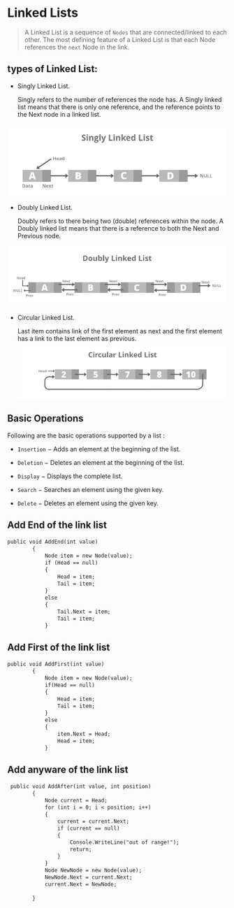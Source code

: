 # Linked Lists
>A Linked List is a sequence of `Nodes` that are connected/linked to each other. The most defining feature of a Linked List is that each Node references the `next` Node in the link.

## types of Linked List:
* Singly Linked List.

  Singly refers to the number of references the node has. A Singly linked list means that there is only one reference, and the reference points to the Next node in a linked list.

![](./img/Singly-Linked-List1.png)

* Doubly Linked List.

  Doubly refers to there being two (double) references within the node. A Doubly linked list means that there is a reference to both the Next and Previous node.

![](./img/Doubly-Linked-List.png)

* Circular Linked List.

  Last item contains link of the first element as next and the first element has a link to the last element as previous.
![](./img/Circular-Linked-List.png)


## Basic Operations
Following are the basic operations supported by a list :

* `Insertion` − Adds an element at the beginning of the list.

* `Deletion` − Deletes an element at the beginning of the list.

* `Display` − Displays the complete list.

* `Search` − Searches an element using the given key.

* `Delete` − Deletes an element using the given key.


## Add End of the link list
```
public void AddEnd(int value)
        {
            Node item = new Node(value);
            if (Head == null)
            {
                Head = item;
                Tail = item;
            }
            else
            {
                Tail.Next = item;
                Tail = item;
            }
```

## Add First  of the link list
```
public void AddFirst(int value)
        {
            Node item = new Node(value);
            if(Head == null)
            {
                Head = item;
                Tail = item;
            }
            else
            {
                item.Next = Head;
                Head = item;
            }
```            
## Add anyware of the link list 

```
 public void AddAfter(int value, int position)
        {
            Node current = Head;
            for (int i = 0; i < position; i++)
            {
                current = current.Next;
                if (current == null)
                {
                    Console.WriteLine("out of range!");
                    return;
                }
            }
            Node NewNode = new Node(value);
            NewNode.Next = current.Next;
            current.Next = NewNode;

        }
```        
